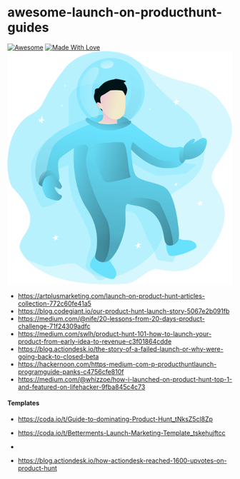 # awesome-launch-on-producthunt-guides

[![Awesome](https://cdn.rawgit.com/sindresorhus/awesome/d7305f38d29fed78fa85652e3a63e154dd8e8829/media/badge.svg)](https://github.com/ChickenKyiv/awesome-launch-on-producthunt-guides) [![Made With Love](https://img.shields.io/badge/Made%20With-Love-orange.svg)](https://github.com/ChickenKyiv/awesome-launch-on-producthunt-guides)
![astronaut](https://raw.githubusercontent.com/GroceriStar/creative/master/website-illustrations/astronaut.svg?sanitize=true)

- https://artplusmarketing.com/launch-on-product-hunt-articles-collection-772c60fe41a5
- https://blog.codegiant.io/our-product-hunt-launch-story-5067e2b091fb
- https://medium.com/@nife/20-lessons-from-20-days-product-challenge-71f24309adfc
- https://medium.com/swlh/product-hunt-101-how-to-launch-your-product-from-early-idea-to-revenue-c3f01864cdde
- https://blog.actiondesk.io/the-story-of-a-failed-launch-or-why-were-going-back-to-closed-beta
- https://hackernoon.com/https-medium-com-p-producthuntlaunch-programguide-panks-c4756cfe810f
- https://medium.com/@whizzoe/how-i-launched-on-product-hunt-top-1-and-featured-on-lifehacker-9fba845c4c73

#### Templates
- https://coda.io/t/Guide-to-dominating-Product-Hunt_tNksZ5cl8Zp
- https://coda.io/t/Betterments-Launch-Marketing-Template_tskehujftcc
- 

- https://blog.actiondesk.io/how-actiondesk-reached-1600-upvotes-on-product-hunt

